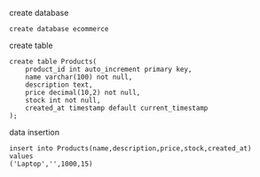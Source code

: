 create database
```
create database ecommerce
```

create table
```
create table Products(
    product_id int auto_increment primary key,
    name varchar(100) not null,
    description text,
    price decimal(10,2) not null,
    stock int not null,
    created_at timestamp default current_timestamp
);
```
data insertion 
```
insert into Products(name,description,price,stock,created_at)
values
('Laptop','',1000,15)
```
